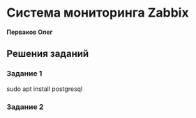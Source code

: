 # Система мониторинга Zabbix

**Перваков Олег**

## Решения заданий

### Задание 1
sudo apt install postgresql

### Задание 2






